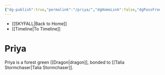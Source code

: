 ```yaml
---
{"dg-publish":true,"permalink":"/priya/","dgHomeLink":false,"dgPassFrontmatter":false}
---
```


- [[SKYFALL|Back to Home]]
- [[Timeline|To Timeline]]

# Priya
Priya is a forest green [[Dragon|dragon]], bonded to [[Talia Stormchaser|Talia Stormchaser]].
